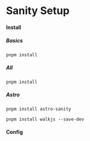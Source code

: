 # Sanity Setup

#### Install

##### Basics

```console
pnpm install
```

##### All

```console
pnpm install
```

##### Astro

```console
pnpm install astro-sanity
```

```console
pnpm install walkjs --save-dev
```

#### Config
